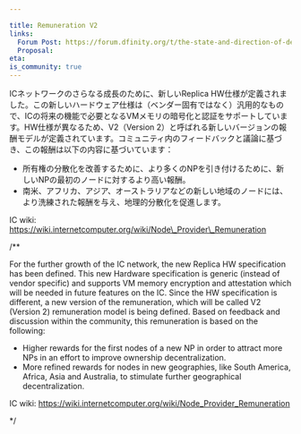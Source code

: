 ```yaml
---

title: Remuneration V2
links:
  Forum Post: https://forum.dfinity.org/t/the-state-and-direction-of-decentralization-nodes-on-the-internet-computer/9170
  Proposal:
eta:
is_community: true
---
```

ICネットワークのさらなる成長のために、新しいReplica HW仕様が定義されました。この新しいハードウェア仕様は（ベンダー固有ではなく）汎用的なもので、ICの将来の機能で必要となるVMメモリの暗号化と認証をサポートしています。HW仕様が異なるため、V2（Version 2）と呼ばれる新しいバージョンの報酬モデルが定義されています。コミュニティ内のフィードバックと議論に基づき、この報酬は以下の内容に基づいています：

- 所有権の分散化を改善するために、より多くのNPを引き付けるために、新しいNPの最初のノードに対するより高い報酬。
- 南米、アフリカ、アジア、オーストラリアなどの新しい地域のノードには、より洗練された報酬を与え、地理的分散化を促進します。

IC wiki: https://wiki.internetcomputer.org/wiki/Node\_Provider\_Remuneration

/**


For the further growth of the IC network, the new Replica HW specification has been defined. This new Hardware specification is generic (instead of vendor specific) and supports VM memory encryption and attestation which will be needed in future features on the IC. Since the HW specification is different, a new version of the remuneration, which will be called V2 (Version 2) remuneration model is being defined. Based on feedback and discussion within the community, this remuneration is based on the following:
- Higher rewards for the first nodes of a new NP in order to attract more NPs in an effort to improve ownership decentralization.
- More refined rewards for nodes in new geographies, like South America, Africa, Asia and Australia, to stimulate further geographical decentralization.

IC wiki: https://wiki.internetcomputer.org/wiki/Node_Provider_Remuneration

*/